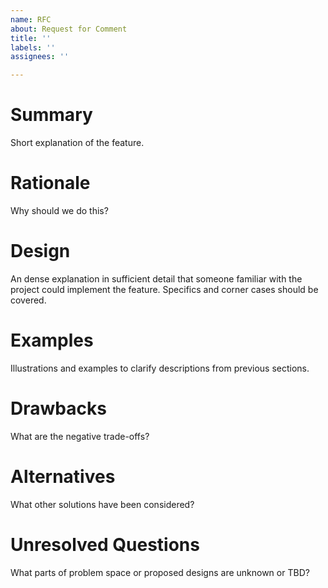 ```yaml
---
name: RFC
about: Request for Comment
title: ''
labels: ''
assignees: ''

---
```


# Summary
[summary]: #summary

Short explanation of the feature.

# Rationale
[rationale]: #rationale

Why should we do this?

# Design
[design]: #design

An dense explanation in sufficient detail that someone familiar with the
project could implement the feature. Specifics and corner cases should be covered.

# Examples
[examples]: #examples

Illustrations and examples to clarify descriptions from previous sections.

# Drawbacks
[drawbacks]: #drawbacks

What are the negative trade-offs?

# Alternatives
[alternatives]: #alternatives

What other solutions have been considered?

# Unresolved Questions
[unresolved]: #unresolved-questions

What parts of problem space or proposed designs are unknown or TBD?
